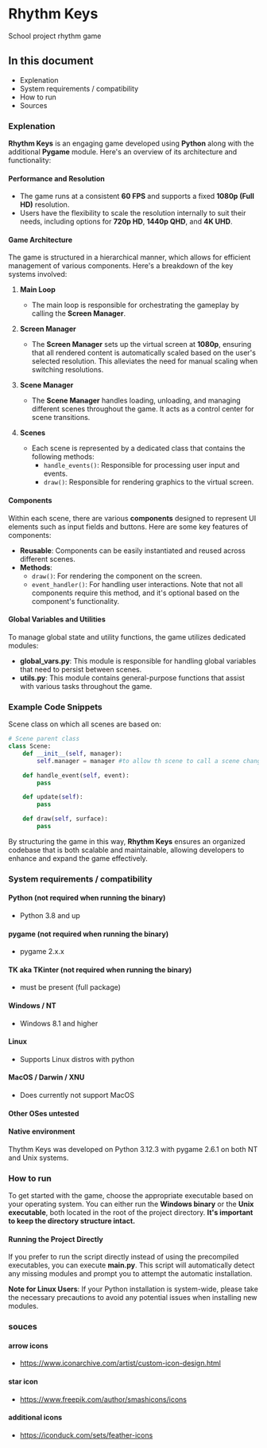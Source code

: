 # Rhythm Keys
School project rhythm game

## In this document

- Explenation
- System requirements / compatibility
- How to run
- Sources

### Explenation

**Rhythm Keys** is an engaging game developed using **Python** along with the additional **Pygame** module. Here's an overview of its architecture and functionality:

#### Performance and Resolution

- The game runs at a consistent **60 FPS** and supports a fixed **1080p (Full HD)** resolution.
- Users have the flexibility to scale the resolution internally to suit their needs, including options for **720p HD**, **1440p QHD**, and **4K UHD**.

#### Game Architecture

The game is structured in a hierarchical manner, which allows for efficient management of various components. Here's a breakdown of the key systems involved:

1. **Main Loop**
   - The main loop is responsible for orchestrating the gameplay by calling the **Screen Manager**.

2. **Screen Manager**
   - The **Screen Manager** sets up the virtual screen at **1080p**, ensuring that all rendered content is automatically scaled based on the user's selected resolution. This alleviates the need for manual scaling when switching resolutions.

3. **Scene Manager**
   - The **Scene Manager** handles loading, unloading, and managing different scenes throughout the game. It acts as a control center for scene transitions.

4. **Scenes**
   - Each scene is represented by a dedicated class that contains the following methods:
     - `handle_events()`: Responsible for processing user input and events.
     - `draw()`: Responsible for rendering graphics to the virtual screen.

#### Components

Within each scene, there are various **components** designed to represent UI elements such as input fields and buttons. Here are some key features of components:

- **Reusable**: Components can be easily instantiated and reused across different scenes.
- **Methods**:
  - `draw()`: For rendering the component on the screen.
  - `event_handler()`: For handling user interactions. Note that not all components require this method, and it's optional based on the component's functionality.

#### Global Variables and Utilities

To manage global state and utility functions, the game utilizes dedicated modules:

- **global_vars.py**: This module is responsible for handling global variables that need to persist between scenes.
- **utils.py**: This module contains general-purpose functions that assist with various tasks throughout the game.

### Example Code Snippets

Scene class on which all scenes are based on:

```python
# Scene parent class
class Scene:
    def __init__(self, manager):
        self.manager = manager #to allow th scene to call a scene change

    def handle_event(self, event):
        pass

    def update(self):
        pass

    def draw(self, surface):
        pass
```

By structuring the game in this way, **Rhythm Keys** ensures an organized codebase that is both scalable and maintainable, allowing developers to enhance and expand the game effectively.

### System requirements / compatibility

#### Python (not required when running the binary)
- Python 3.8 and up

#### pygame (not required when running the binary)
- pygame 2.x.x

#### TK aka TKinter (not required when running the binary)
- must be present (full package)

#### Windows / NT
- Windows 8.1 and higher

#### Linux
- Supports Linux distros with python 

#### MacOS / Darwin / XNU
- Does currently not support MacOS

#### Other OSes untested

#### Native environment
Thythm Keys was developed on Python 3.12.3 with pygame 2.6.1 on both NT and Unix systems.

### How to run

To get started with the game, choose the appropriate executable based on your operating system. You can either run the **Windows binary** or the **Unix executable**, both located in the root of the project directory. **It's important to keep the directory structure intact.**

#### Running the Project Directly

If you prefer to run the script directly instead of using the precompiled executables, you can execute **main.py**. This script will automatically detect any missing modules and prompt you to attempt the automatic installation.

**Note for Linux Users**: If your Python installation is system-wide, please take the necessary precautions to avoid any potential issues when installing new modules.

### souces
#### arrow icons
- https://www.iconarchive.com/artist/custom-icon-design.html
#### star icon
- https://www.freepik.com/author/smashicons/icons
#### additional icons
- https://iconduck.com/sets/feather-icons